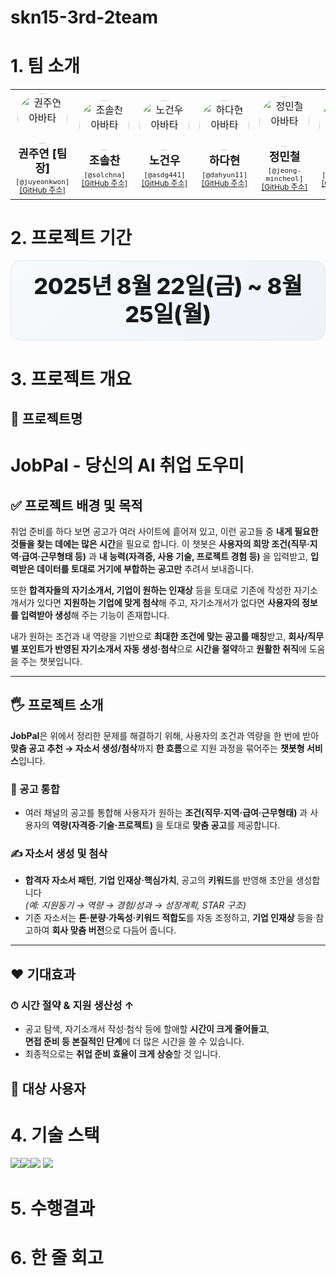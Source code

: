 # skn15-3rd-2team

# 1. 팀 소개
<table>
  <tr>
    <td align="center" width="150" style="padding:6px 8px;">
      <a href="https://github.com/juyeonkwon" style="text-decoration:none;">
        <img src="https://github.com/juyeonkwon.png" width="80" style="border-radius:50%;" alt="권주연 아바타"/><br/>
      </a>
      <div style="font-size:18px; font-weight:800; line-height:1.25; margin-top:6px;">권주연 [팀장]</div>
      <div style="font-size:13px; margin-top:4px;"><code>[@juyeonkwon]</code></div>
      <div style="font-size:12px; line-height:1.2;"><a href="https://github.com/juyeonkwon">[GitHub 주소]</a></div>
    </td>
    <td align="center" width="150" style="padding:6px 8px;">
      <a href="https://github.com/solchna" style="text-decoration:none;">
        <img src="https://github.com/solchna.png" width="80" style="border-radius:50%;" alt="조솔찬 아바타"/><br/>
      </a>
      <div style="font-size:18px; font-weight:800; line-height:1.25; margin-top:6px;">조솔찬</div>
      <div style="font-size:13px; margin-top:4px;"><code>[@solchna]</code></div>
      <div style="font-size:12px; line-height:1.2;"><a href="https://github.com/solchna">[GitHub 주소]</a></div>
    </td>
    <td align="center" width="150" style="padding:6px 8px;">
      <a href="https://github.com/asdg441" style="text-decoration:none;">
        <img src="https://github.com/asdg441.png" width="80" style="border-radius:50%;" alt="노건우 아바타"/><br/>
      </a>
      <div style="font-size:18px; font-weight:800; line-height:1.25; margin-top:6px;">노건우</div>
      <div style="font-size:13px; margin-top:4px;"><code>[@asdg441]</code></div>
      <div style="font-size:12px; line-height:1.2;"><a href="https://github.com/asdg441">[GitHub 주소]</a></div>
    </td>
    <td align="center" width="150" style="padding:6px 8px;">
      <a href="https://github.com/dahyun11" style="text-decoration:none;">
        <img src="https://github.com/dahyun11.png" width="80" style="border-radius:50%;" alt="하다현 아바타"/><br/>
      </a>
      <div style="font-size:18px; font-weight:800; line-height:1.25; margin-top:6px;">하다현</div>
      <div style="font-size:13px; margin-top:4px;"><code>[@dahyun11]</code></div>
      <div style="font-size:12px; line-height:1.2;"><a href="https://github.com/dahyun11">[GitHub 주소]</a></div>
    </td>
    <td align="center" width="150" style="padding:6px 8px;">
      <a href="https://github.com/jeong-mincheol" style="text-decoration:none;">
        <img src="https://github.com/jeong-mincheol.png" width="80" style="border-radius:50%;" alt="정민철 아바타"/><br/>
      </a>
      <div style="font-size:18px; font-weight:800; line-height:1.25; margin-top:6px;">정민철</div>
      <div style="font-size:13px; margin-top:4px;"><code>[@jeong-mincheol]</code></div>
      <div style="font-size:12px; line-height:1.2;"><a href="https://github.com/jeong-mincheol">[GitHub 주소]</a></div>
    </td>
    <td align="center" width="150" style="padding:6px 8px;">
      <a href="https://github.com/AQUAQUA5" style="text-decoration:none;">
        <img src="https://github.com/AQUAQUA5.png" width="80" style="border-radius:50%;" alt="오원장 아바타"/><br/>
      </a>
      <div style="font-size:18px; font-weight:800; line-height:1.25; margin-top:6px;">오원장</div>
      <div style="font-size:13px; margin-top:4px;"><code>[@AQUAQUA5]</code></div>
      <div style="font-size:12px; line-height:1.2;"><a href="https://github.com/AQUAQUA5">[GitHub 주소]</a></div>
    </td>
  </tr>
</table>










# 2. 프로젝트 기간
<div align="center">
  <div style="display:inline-block;padding:18px 24px;border-radius:16px;border:1px solid #e5e7eb;background:linear-gradient(135deg,#f8fafc,#eef2f7);">
    <div style="font-size:clamp(24px, 5vw, 36px); font-weight:800; line-height:1.25; letter-spacing:-0.01em;">
      2025년 8월 22일(금) ~ 8월 25일(월)
    </div>
  </div>
</div>

# 3. 프로젝트 개요

## 📕 프로젝트명
 
  # JobPal - 당신의 AI 취업 도우미


## ✅ 프로젝트 배경 및 목적

취업 준비를 하다 보면 공고가 여러 사이트에 흩어져 있고, 이런 공고들 중 **내게 필요한 것들을 찾는 데에는 많은 시간**을 필요로 합니다. 이 챗봇은 **사용자의 희망 조건(직무·지역·급여·근무형태 등)** 과 **내 능력(자격증, 사용 기술, 프로젝트 경험 등)** 을 입력받고, **입력받은 데이터를 토대로 거기에 부합하는 공고만** 추려서 보내줍니다.  

또한 **합격자들의 자기소개서, 기업이 원하는 인재상** 등을 토대로 기존에 작성한 자기소개서가 있다면 **지원하는 기업에 맞게 첨삭**해 주고, 자기소개서가 없다면 **사용자의 정보를 입력받아 생성**해 주는 기능이 존재합니다.  

내가 원하는 조건과 내 역량을 기반으로 **최대한 조건에 맞는 공고를 매칭**받고, **회사/직무별 포인트가 반영된 자기소개서 자동 생성·첨삭**으로 **시간을 절약**하고 **원활한 취직**에 도움을 주는 챗봇입니다.

---

## 🖐️ 프로젝트 소개

**JobPal**은 위에서 정리한 문제를 해결하기 위해, 사용자의 조건과 역량을 한 번에 받아  
**맞춤 공고 추천 → 자소서 생성/첨삭**까지 **한 흐름**으로 지원 과정을 묶어주는 **챗봇형 서비스**입니다.

### 🔗 공고 통합
- 여러 채널의 공고를 통합해 사용자가 원하는 **조건(직무·지역·급여·근무형태)** 과 사용자의 **역량(자격증·기술·프로젝트)** 을 토대로 **맞춤 공고**를 제공합니다.

### ✍️ 자소서 생성 및 첨삭
- **합격자 자소서 패턴**, **기업 인재상·핵심가치**, 공고의 **키워드**를 반영해 초안을 생성합니다  
  _(예: 지원동기 → 역량 → 경험/성과 → 성장계획, STAR 구조)_  
- 기존 자소서는 **톤·분량·가독성·키워드 적합도**를 자동 조정하고, **기업 인재상** 등을 참고하여 **회사 맞춤 버전**으로 다듬어 줍니다.

---

## ❤️ 기대효과

### ⏱ 시간 절약 & 지원 생산성 ↑
- 공고 탐색, 자기소개서 작성·첨삭 등에 할애할 **시간이 크게 줄어들고**,  
  **면접 준비 등 본질적인 단계**에 더 많은 시간을 쓸 수 있습니다.  
- 최종적으로는 **취업 준비 효율이 크게 상승**할 것 입니다.



## 👤 대상 사용자



# 4. 기술 스택
<img src="https://img.shields.io/badge/python-%233776AB.svg?&style=for-the-badge&logo=python&logoColor=white" /><img src="https://img.shields.io/badge/postgresql-%23336791.svg?&style=for-the-badge&logo=postgresql&logoColor=white" /><img src="https://img.shields.io/badge/openai-%23412991.svg?&style=for-the-badge&logo=openai&logoColor=white" />
<img src="https://img.shields.io/badge/pandas-%23150458.svg?&style=for-the-badge&logo=pandas&logoColor=white" />



# 5. 수행결과



# 6. 한 줄 회고

